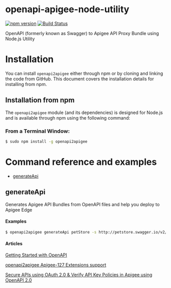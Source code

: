 openapi-apigee-node-utility
===========================

[![npm version][npm-badge]][npm-url]
[![Build Status][travis-badge]][travis-url]


OpenAPI (formerly known as Swagger) to Apigee API Proxy Bundle using Node.js Utility

# Installation

You can install `openapi2apigee` either through npm or by cloning and linking the code from GitHub.  This document covers the installation details for installing from npm.

## Installation from npm

The `openapi2apigee` module (and its dependencies) is designed for Node.js and is available through npm using the following command:

### From a Terminal Window:
```bash
$ sudo npm install -g openapi2apigee
```

# <a name="reference"></a>Command reference and examples

* [generateApi](#generateapi)

## <a name="generateapi"></a>generateApi

Generates Apigee API Bundles from OpenAPI files and help you deploy to Apigee Edge

#### Examples

```bash
$ openapi2apigee generateApi petStore -s http://petstore.swagger.io/v2/swagger.json -D -d /Users/Anil/Desktop/
```

#### Articles

<a href="https://community.apigee.com/articles/8796/openapi2apigee-a-nodejs-command-line-tool-to-generate.html">Getting Started with OpenAPI</a>

<a href="https://community.apigee.com/articles/9478/openapi2apigee-020-version-generating-apigee-policies.html">openapi2apigee Apigee-127 Extensions support</a>

<a href="https://community.apigee.com/articles/9741/openapi2apigee-021-version-securing-apis-using-oas.html"> Secure APIs using OAuth 2.0 & Verify API Key Policies in Apigee using OpenAPI 2.0</a>


[npm-badge]: https://badge.fury.io/js/openapi2apigee.svg
[npm-url]: https://badge.fury.io/js/openapi2apigee
[travis-badge]: https://travis-ci.org/anil614sagar/openapi2apigee.svg?branch=master
[travis-url]: https://travis-ci.org/anil614sagar/openapi2apigee
